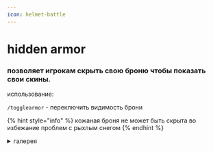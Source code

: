 ```yaml
---
icon: helmet-battle
---
```


# hidden armor

### позволяет игрокам скрыть свою броню чтобы показать свои скины.

использование:

`/togglearmor` - переключить видимость брони

{% hint style="info" %}
кожаная броня не может быть скрыта во избежание проблем с рыхлым снегом
{% endhint %}

<details>

<summary>галерея</summary>

<img src="../.gitbook/assets/image (1).png" alt="" data-size="original">

![](<../.gitbook/assets/image (2).png>)

![](<../.gitbook/assets/image (5).png>)

</details>
